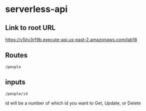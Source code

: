 # serverless-api

## Link to root URL

https://v5itv3rf9b.execute-api.us-east-2.amazonaws.com/lab18

## Routes

`/people`

## inputs

`/people/id`

id will be a number of which id you want to Get, Update, or Delete

